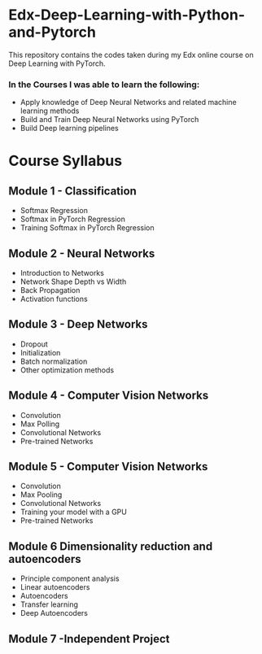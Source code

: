 # Edx-Deep-Learning-with-Python-and-Pytorch
This repository contains the codes taken during my Edx online course on Deep Learning with PyTorch.
### In the Courses I was able to learn the following:

* Apply knowledge of Deep Neural Networks and related machine learning methods
* Build and Train Deep Neural Networks using PyTorch
* Build Deep learning pipelines

# Course Syllabus
## Module 1 - Classification

* Softmax Regression
* Softmax in PyTorch Regression
* Training Softmax in PyTorch Regression
## Module 2 - Neural Networks

* Introduction to Networks
* Network Shape Depth vs Width
* Back Propagation
* Activation functions
## Module 3 - Deep Networks

* Dropout
* Initialization
* Batch normalization
* Other optimization methods
## Module 4 - Computer Vision Networks

* Convolution
* Max Polling
* Convolutional Networks
* Pre-trained Networks
## Module 5 - Computer Vision Networks

* Convolution
* Max Pooling
* Convolutional Networks
* Training your model with a GPU
* Pre-trained Networks
## Module 6 Dimensionality reduction and autoencoders

* Principle component analysis
* Linear autoencoders
* Autoencoders
* Transfer learning
* Deep Autoencoders
## Module 7 -Independent Project
